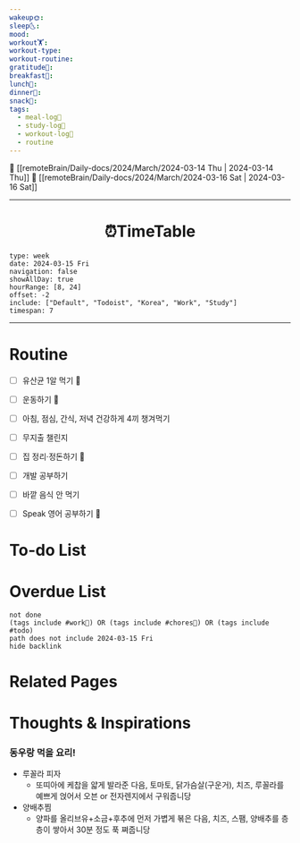 ```yaml
---
wakeup🌞: 
sleep🌜: 
mood: 
workout🏋️: 
workout-type: 
workout-routine: 
gratitude🙏: 
breakfast🍳: 
lunch🍚: 
dinner🥗: 
snack🍬: 
tags:
  - meal-log📝
  - study-log📓
  - workout-log💪
  - routine
---
```


🔺 [[remoteBrain/Daily-docs/2024/March/2024-03-14 Thu | 2024-03-14 Thu]]
🔻 [[remoteBrain/Daily-docs/2024/March/2024-03-16 Sat | 2024-03-16 Sat]]
___
<h1> <center>⏰TimeTable </center> </h1>

```gEvent
type: week
date: 2024-03-15 Fri
navigation: false
showAllDay: true
hourRange: [8, 24]
offset: -2
include: ["Default", "Todoist", "Korea", "Work", "Study"]
timespan: 7
```

--- 


# Routine 

- [ ] 유산균 1알 먹기 🔼 
- [ ] 운동하기 🔼
- [ ] 아침, 점심, 간식, 저녁 건강하게 4끼 챙겨먹기
- [ ] 무지출 챌린지 
- [ ] 집 정리·정돈하기 🔼
- [ ] 개발 공부하기
- [ ] 바깥 음식 안 먹기 
- [ ] Speak 영어 공부하기 🔼 


# To-do List


# Overdue List
```tasks
not done
(tags include #work💼) OR (tags include #chores🧺) OR (tags include #todo)
path does not include 2024-03-15 Fri
hide backlink
```

# Related Pages



# Thoughts & Inspirations

### **동우랑 먹을 요리!**
- 루꼴라 피자 
	- 또띠아에 케찹을 얇게 발라준 다음, 토마토, 닭가슴살(구운거), 치즈, 루꼴라를 예쁘게 얹어서 오븐 or 전자렌지에서 구워줍니당
- 양배추찜
	- 양파를 올리브유+소금+후추에 먼저 가볍게 볶은 다음, 치즈, 스팸, 양배추를 층층이 쌓아서 30분 정도 푹 쪄줍니당
